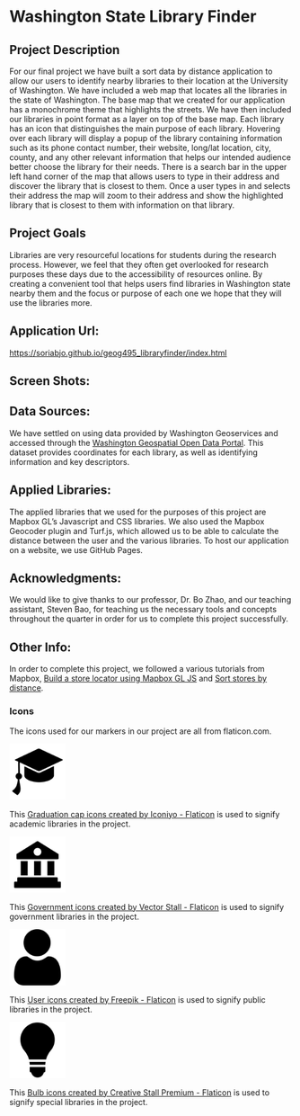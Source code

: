 # Washington State Library Finder

## Project Description
For our final project we have built a sort data by distance application to allow our users to identify nearby libraries to their location at the University of Washington.  We have included a web map that locates all the libraries in the state of Washington. The base map that we created for our application has a monochrome theme that highlights the streets. We have then included our libraries in point format as a layer on top of the base map. Each library has an icon that distinguishes the main purpose of each library. Hovering over each library will display a popup of the library containing information such as its phone contact number, their website, long/lat location, city, county, and any other relevant information that helps our intended audience better choose the library for their needs. There is a search bar in the upper left hand corner of the map that allows users to type in their address and discover the library that is closest to them. Once a user types in and selects their address the map will zoom to their address and show the highlighted library that is closest to them with information on that library. 
## Project Goals 
Libraries are very resourceful locations for students during the research process. However, we feel that they often get overlooked for research purposes these days due to the accessibility of resources online. By creating a convenient tool that helps users find libraries in Washington state nearby them and the focus or purpose of each one we hope that they will use the libraries more. 

## Application Url: 
https://soriabjo.github.io/geog495_libraryfinder/index.html

## Screen Shots: 

## Data Sources:
We have settled on using data provided by Washington Geoservices and accessed through the [Washington Geospatial Open Data Portal](https://geo.wa.gov/datasets/f62ef46873bd4a80a31e3e88eafa43eb_0/explore?location=47.311825%2C-120.841168%2C7.40). This dataset provides coordinates for each library, as well as identifying information and key descriptors.

## Applied Libraries: 
The applied libraries that we used for the purposes of this project are Mapbox GL’s Javascript and CSS libraries. We also used the Mapbox Geocoder plugin and Turf.js, which allowed us to be able to calculate the distance between the user and the various libraries. To host our application on a website, we use GitHub Pages.

## Acknowledgments: 
We would like to give thanks to our professor, Dr. Bo Zhao, and our teaching assistant, Steven Bao, for teaching us the necessary tools and concepts throughout the quarter in order for us to complete this project successfully.

## Other Info: 
In order to complete this project, we followed a various tutorials from Mapbox, [Build a store locator using Mapbox GL JS](https://docs.mapbox.com/help/tutorials/building-a-store-locator/) and [Sort stores by distance](https://docs.mapbox.com/help/tutorials/geocode-and-sort-stores/). 
 
### Icons
The icons used for our markers in our project are all from flaticon.com.

<img src="/img/academic.png" alt="mortarboard" width=100>

This [Graduation cap icons created by Iconiyo - Flaticon](https://www.flaticon.com/free-icons/graduation-cap) is used to signify academic libraries in the project.

<img src="/img/government.png" alt="Government building" width=100>

This [Government icons created by Vector Stall - Flaticon](https://www.flaticon.com/free-icons/government) is used to signify government libraries in the project.

<img src="/img/public.png" alt="person" width=100>

This [User icons created by Freepik - Flaticon](https://www.flaticon.com/free-icons/user) is used to signify public libraries in the project.

<img src="/img/special.png" alt="lightbulb" width=100>

This [Bulb icons created by Creative Stall Premium - Flaticon](https://www.flaticon.com/free-icons/bulb) is used to signify special libraries in the project.



